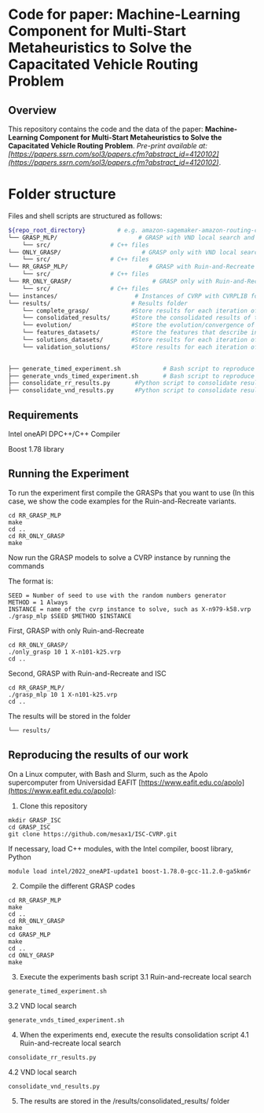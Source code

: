 # Code for paper: Machine-Learning Component for Multi-Start Metaheuristics to Solve the Capacitated Vehicle Routing Problem



## Overview
This repository contains the code and the data of the paper:
**Machine-Learning Component for Multi-Start Metaheuristics to Solve the Capacitated Vehicle Routing Problem**. *Pre-print available at: [https://papers.ssrn.com/sol3/papers.cfm?abstract_id=4120102](https://papers.ssrn.com/sol3/papers.cfm?abstract_id=4120102)*. 

# Folder structure
Files and shell scripts are structured as follows: 
``` bash
${repo_root_directory}         # e.g. amazon-sagemaker-amazon-routing-challenge-sol
└── GRASP_MLP/                       # GRASP with VND local search and ISC component
    └── src/                 # C++ files
└── ONLY_GRASP/                       # GRASP only with VND local search
    └── src/                 # C++ files
└── RR_GRASP_MLP/                       # GRASP with Ruin-and-Recreate local search and ISC component
    └── src/                 # C++ files
└── RR_ONLY_GRASP/                       # GRASP only with Ruin-and-Recreate local search
    └── src/                 # C++ files   
└── instances/                      # Instances of CVRP with CVRPLIB format
└── results/                       # Results folder
    └── complete_grasp/            #Store results for each iteration of the GRASPS with only local search
    └── consolidated_results/      #Store the consolidated results of the experiments executed using the bash scripts "generate_timed_experiment.sh" or "generate_vnds_timed_experiment.sh
    └── evolution/                 #Store the evolution/convergence of the improvement of a solution during the GRASP execution
    └── features_datasets/         #Store the features that describe initial solutions generated on each iteration of the GRASPS
    └── solutions_datasets/        #Store results for each iteration of the GRASPS with local search and ISC during training phase
    └── validation_solutions/      #Store results for each iteration of the GRASPS with local search and ISC during classification phase
    

├── generate_timed_experiment.sh            # Bash script to reproduce our experiments of Ruin-and-Recreate local search results on a Linux Computer with Bash and SLURM
├── generate_vnds_timed_experiment.sh       # Bash script to reproduce our experiments of VND local search results on a Linux Computer with Bash and SLURM
├── consolidate_rr_results.py       #Python script to consolidate results of the generate_timed_experiment.sh 
├── consolidate_vnd_results.py      #Python script to consolidate results of the generate_vnds_timed_experiment.sh
```
## Requirements

Intel oneAPI DPC++/C++ Compiler

Boost 1.78 library

## Running the Experiment

To run the experiment first compile the GRASPs that you want to use (In this case, we show the code examples for the Ruin-and-Recreate variants.
```
cd RR_GRASP_MLP
make
cd ..
cd RR_ONLY_GRASP
make
```

Now run the GRASP models to solve a CVRP instance by running the commands

The format is:
```
SEED = Number of seed to use with the random numbers generator
METHOD = 1 Always
INSTANCE = name of the cvrp instance to solve, such as X-n979-k58.vrp
./grasp_mlp $SEED $METHOD $INSTANCE
```


First, GRASP with only Ruin-and-Recreate
```
cd RR_ONLY_GRASP/
./only_grasp 10 1 X-n101-k25.vrp
cd ..
```
Second, GRASP with Ruin-and-Recreate and ISC
```
cd RR_GRASP_MLP/
./grasp_mlp 10 1 X-n101-k25.vrp
cd ..
```

The results will be stored in the folder
``` bash
└── results/ 
```

## Reproducing the results of our work

On a Linux computer, with Bash and Slurm, such as the Apolo supercomputer from Universidad EAFIT [https://www.eafit.edu.co/apolo](https://www.eafit.edu.co/apolo):

1. Clone this repository
```
mkdir GRASP_ISC
cd GRASP_ISC
git clone https://github.com/mesax1/ISC-CVRP.git
```

If necessary, load C++ modules, with the Intel compiler, boost library, Python
```
module load intel/2022_oneAPI-update1 boost-1.78.0-gcc-11.2.0-ga5km6r
```

2. Compile the different GRASP codes
```
cd RR_GRASP_MLP
make
cd ..
cd RR_ONLY_GRASP
make
cd GRASP_MLP
make
cd ..
cd ONLY_GRASP
make
```

3. Execute the experiments bash script
3.1 Ruin-and-recreate local search
```
generate_timed_experiment.sh
```
3.2 VND local search
```
generate_vnds_timed_experiment.sh
```

4. When the experiments end, execute the results consolidation script
4.1 Ruin-and-recreate local search
```
consolidate_rr_results.py
```
4.2 VND local search
```
consolidate_vnd_results.py
```
5. The results are stored in the /results/consolidated_results/ folder
